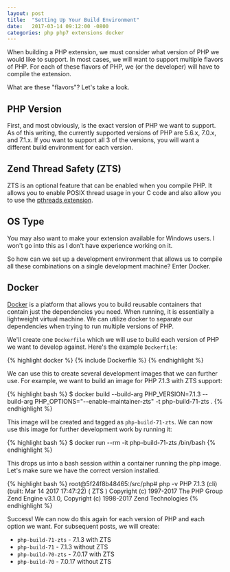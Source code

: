 ```yaml
---
layout: post
title:  "Setting Up Your Build Environment"
date:   2017-03-14 09:12:00 -0800
categories: php php7 extensions docker
---
```


When building a PHP extension, we must consider what version of PHP we would like to support. In most cases, we will want to support multiple flavors of PHP. For each of these flavors of PHP, we (or the developer) will have to compile the extension.

What are these "flavors"? Let's take a look.

## PHP Version

First, and most obviously, is the exact version of PHP we want to support. As of this writing, the currently supported versions of PHP are 5.6.x, 7.0.x, and 7.1.x. If you want to support all 3 of the versions, you will want a different build environment for each version.

## Zend Thread Safety (ZTS)

ZTS is an optional feature that can be enabled when you compile PHP. It allows you to enable POSIX thread usage in your C code and also allow you to use the [pthreads extension][pthreads].

## OS Type

You may also want to make your extension available for Windows users. I won't go into this as I don't have experience working on it.

So how can we set up a development environment that allows us to compile all these combinations on a single development machine? Enter Docker.

## Docker

[Docker][docker] is a platform that allows you to build reusable containers that contain just the dependencies you need. When running, it is essentially a lightweight virtual machine. We can utilize docker to separate our dependencies when trying to run multiple versions of PHP.

We'll create one `Dockerfile` which we will use to build each version of PHP we want to develop against. Here's the example `Dockerfile`:

{% highlight docker %}
{% include Dockerfile %}
{% endhighlight %}

We can use this to create several development images that we can further use. For example, we want to build an image for PHP 7.1.3 with ZTS support:

{% highlight bash %}
$ docker build --build-arg PHP_VERSION=7.1.3 --build-arg PHP_OPTIONS="--enable-maintainer-zts" -t php-build-71-zts .
{% endhighlight %}

This image will be created and tagged as `php-build-71-zts`. We can now use this image for further development work by running it:

{% highlight bash %}
$ docker run --rm -it php-build-71-zts /bin/bash
{% endhighlight %}

This drops us into a bash session within a container running the php image. Let's make sure we have the correct version installed.

{% highlight bash %}
root@5f24f8b48465:/src/php# php -v
PHP 7.1.3 (cli) (built: Mar 14 2017 17:47:22) ( ZTS )
Copyright (c) 1997-2017 The PHP Group
Zend Engine v3.1.0, Copyright (c) 1998-2017 Zend Technologies
{% endhighlight %}

Success! We can now do this again for each version of PHP and each option we want. For subsequent posts, we will create:

* `php-build-71-zts` - 7.1.3 with ZTS
* `php-build-71` - 7.1.3 without ZTS
* `php-build-70-zts` - 7.0.17 with ZTS
* `php-build-70` - 7.0.17 without ZTS

[pthreads]: http://php.net/manual/en/book.pthreads.php
[docker]: https://www.docker.com/
